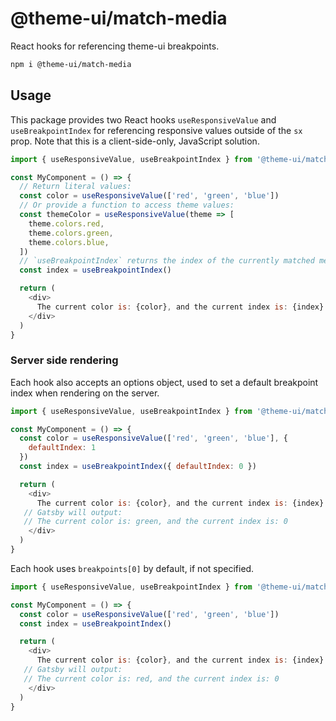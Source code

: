 # @theme-ui/match-media

React hooks for referencing theme-ui breakpoints.

```sh
npm i @theme-ui/match-media
```

## Usage

This package provides two React hooks `useResponsiveValue` and `useBreakpointIndex` for referencing responsive values outside of the `sx` prop.
Note that this is a client-side-only, JavaScript solution.


```js
import { useResponsiveValue, useBreakpointIndex } from '@theme-ui/match-media'

const MyComponent = () => {
  // Return literal values:
  const color = useResponsiveValue(['red', 'green', 'blue'])
  // Or provide a function to access theme values:
  const themeColor = useResponsiveValue(theme => [
    theme.colors.red,
    theme.colors.green,
    theme.colors.blue,
  ])
  // `useBreakpointIndex` returns the index of the currently matched media query:
  const index = useBreakpointIndex()

  return (
    <div>
      The current color is: {color}, and the current index is: {index}
    </div>
  )
}
```

### Server side rendering

Each hook also accepts an options object, used to set a default breakpoint index when rendering on the server.

```js
import { useResponsiveValue, useBreakpointIndex } from '@theme-ui/match-media'

const MyComponent = () => {
  const color = useResponsiveValue(['red', 'green', 'blue'], {
    defaultIndex: 1
  })
  const index = useBreakpointIndex({ defaultIndex: 0 })

  return (
    <div>
      The current color is: {color}, and the current index is: {index}
   // Gatsby will output:
   // The current color is: green, and the current index is: 0
    </div>
  )
}
```

Each hook uses `breakpoints[0]` by default, if not specified.

```js
import { useResponsiveValue, useBreakpointIndex } from '@theme-ui/match-media'

const MyComponent = () => {
  const color = useResponsiveValue(['red', 'green', 'blue'])
  const index = useBreakpointIndex()

  return (
    <div>
      The current color is: {color}, and the current index is: {index}
   // Gatsby will output:
   // The current color is: red, and the current index is: 0
    </div>
  )
}
```

